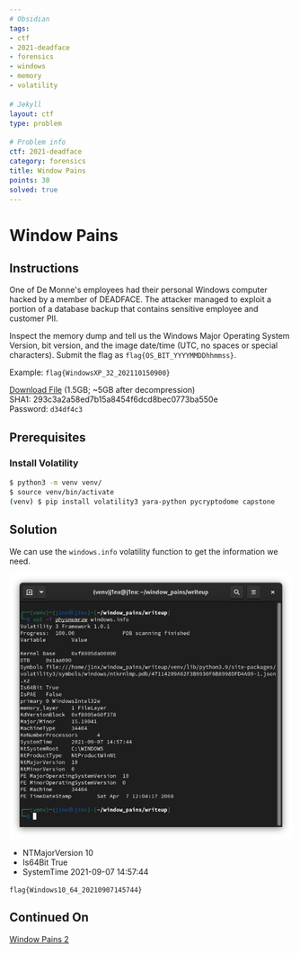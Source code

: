 ```yaml
---
# Obsidian
tags:
- ctf
- 2021-deadface
- forensics
- windows
- memory
- volatility

# Jekyll
layout: ctf
type: problem

# Problem info
ctf: 2021-deadface
category: forensics
title: Window Pains
points: 30
solved: true
---
```


# Window Pains

## Instructions

One of De Monne's employees had their personal Windows computer hacked by a member of DEADFACE. The attacker managed to exploit a portion of a database backup that contains sensitive employee and customer PII.

Inspect the memory dump and tell us the Windows Major Operating System Version, bit version, and the image date/time (UTC, no spaces or special characters). Submit the flag as `flag{OS_BIT_YYYYMMDDhhmmss}`.

Example: `flag{WindowsXP_32_202110150900}`

[Download File](#) (1.5GB; ~5GB after decompression)  
SHA1: 293c3a2a58ed7b15a8454f6dcd8bec0773ba550e  
Password: `d34df4c3`

## Prerequisites

### Install Volatility
```bash
$ python3 -m venv venv/
$ source venv/bin/activate
(venv) $ pip install volatility3 yara-python pycryptodome capstone
```

## Solution

We can use the `windows.info` volatility function to get the information we need.

![](attachments/Pasted%20image%2020211018163859.png)

* NTMajorVersion 10
* Is64Bit True
* SystemTime 2021-09-07 14:57:44

`flag{Windows10_64_20210907145744}`

## Continued On

[Window Pains 2](Window%20Pains%202.md)

